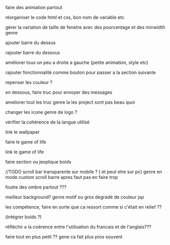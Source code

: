 
faire des animation partout


réorganiser le code html et css, bon nom de variable etc

gérer la variation de taille de fenetre avec des pourcentage et des minwidth genre

ajouter barre du dessus

rajouter barre du dessous

améliorer tous un peu a droite a gauche (petite animation, style etc)


rajouter fonctionnalité comme bouton pour passer a la section suivante

repenser les couleur ?

en dessous, faire truc pour envoyer des messages

ameliorer tout les truc genre la les project sont pas beau quoi

changer les icone genre de logo ?


vérifier la cohérence de la langue utilisé

link le wallpaper

faire le game of life

link le game of life

faire section ou jexplique boids

//TODO scroll bar transparente sur mobile ? ( et peut etre sur pc)
genre en mode custom scroll barre apres faut pas en faire trop


foutre des ombre partout ???

meilleur background? genre motif ou gros degradé de couleur jsp

les compétence, faire en sorte que ca ressort comme si c'était en relief ??

(intégrer boids ?)


réfléchir a la coérence entre l'utilisation du francais et de l'anglais???



faire tout en plus petit ?? gene ca fait plus pros souvent